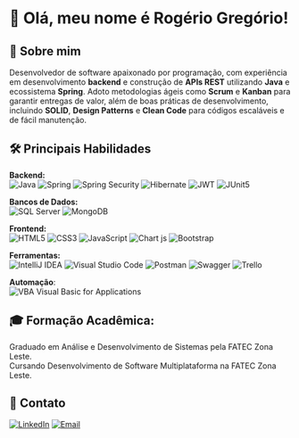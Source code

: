 # 👋 Olá, meu nome é Rogério Gregório!
  
## 🚀 Sobre mim
Desenvolvedor de software apaixonado por programação, com experiência em desenvolvimento **backend** e construção de **APIs REST** utilizando **Java** e ecossistema **Spring**. Adoto metodologias ágeis como **Scrum** e **Kanban** para garantir entregas de valor, além de boas práticas de desenvolvimento, incluindo **SOLID**, **Design Patterns** e **Clean Code** para códigos escaláveis e de fácil manutenção.

## 🛠 Principais Habilidades
**Backend:** <br>
![Java](https://img.shields.io/badge/Java-633309?style=flat&logo=coffeescript&logoColor=white) 
![Spring](https://img.shields.io/badge/Spring-6DB33F?style=flat&logo=spring&logoColor=white)
![Spring Security](https://img.shields.io/badge/Spring%20Security-6DB33F?style=flat&logo=springsecurity&logoColor=white)
![Hibernate](https://img.shields.io/badge/Hibernate-59666C?style=flat&logo=Hibernate&logoColor=white)
![JWT](https://img.shields.io/badge/JWT-000000?style=flat&logo=JSON%20web%20tokens&logoColor=white)
![JUnit5](https://img.shields.io/badge/Junit5-25A162?style=flat&logo=junit5&logoColor=white)

**Bancos de Dados:** <br>
![SQL Server](https://img.shields.io/badge/SQL%20Server-316192?style=flat&logo=adminer&logoColor=white)
![MongoDB](https://img.shields.io/badge/MongoDB-4EA94B?style=flat&logo=mongodb&logoColor=white)

**Frontend:** <br>
![HTML5](https://img.shields.io/badge/HTML5-E34F26?style=flat&logo=html5&logoColor=white)
![CSS3](https://img.shields.io/badge/CSS3-1572B6?style=flat&logo=css3&logoColor=white)
![JavaScript](https://img.shields.io/badge/JavaScript-323330?style=flat&logo=javascript&logoColor=F7DF1E)
![Chart js](https://img.shields.io/badge/Chart%20js-FF6384?style=flat&logo=chartdotjs&logoColor=white)
![Bootstrap](https://img.shields.io/badge/Bootstrap-563D7C?style=flat&logo=bootstrap&logoColor=white)

**Ferramentas:** <br>
![IntelliJ IDEA](https://img.shields.io/badge/IntelliJ_IDEA-000000.svg?style=flat&logo=intellij-idea&logoColor=white)
![Visual Studio Code](https://img.shields.io/badge/VS%20Code-007ACC?style=flat&logo=htmx&logoColor=white)
![Postman](https://img.shields.io/badge/Postman-FF6C37?style=flat&logo=Postman&logoColor=white)
![Swagger](https://img.shields.io/badge/Swagger-85EA2D?style=flat&logo=Swagger&logoColor=white)
![Trello](https://img.shields.io/badge/Trello-0052CC?style=flat&logo=trello&logoColor=white)

**Automação**: <br>
![VBA Visual Basic for Applications](https://img.shields.io/badge/VBA%20(Visual%20Basic%20for%20Applications)-007C3C?style=flat&logo=libreofficecalc&logoColor=white)

## 🎓 Formação Acadêmica:
Graduado em Análise e Desenvolvimento de Sistemas pela FATEC Zona Leste. <br>
Cursando Desenvolvimento de Software Multiplataforma na FATEC Zona Leste.

## 💬 Contato
[![LinkedIn](https://img.shields.io/badge/LinkedIn-0A66C2?style=flat&logo=linkedin&logoColor=white)](https://linkedin.com/in/rogeriogregorio)
[![Email](https://img.shields.io/badge/Email-D14836?style=flat&logo=gmail&logoColor=white)](mailto:bernardo.rogerio93@gmail.com)
